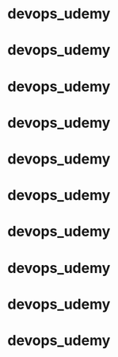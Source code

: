 # devops_udemy
# devops_udemy
# devops_udemy
# devops_udemy
# devops_udemy
# devops_udemy
# devops_udemy
# devops_udemy
# devops_udemy
# devops_udemy